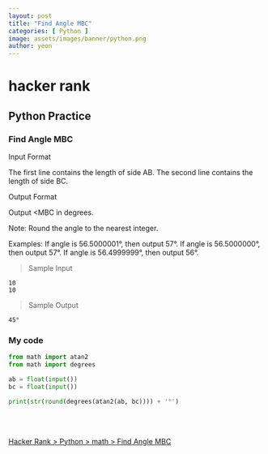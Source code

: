 ```yaml
---
layout: post
title: "Find Angle MBC"
categories: [ Python ]
image: assets/images/banner/python.png
author: yeon
---
```


# hacker rank

## Python Practice
### Find Angle MBC

Input Format

The first line contains the length of side AB.
The second line contains the length of side BC.

Output Format

Output <MBC in degrees. 

Note: Round the angle to the nearest integer.

Examples: 
If angle is 56.5000001°, then output 57°. 
If angle is 56.5000000°, then output 57°. 
If angle is 56.4999999°, then output 56°.
> Sample Input
~~~
10
10
~~~

> Sample Output
~~~
45°
~~~

### My code
```python
from math import atan2
from math import degrees

ab = float(input())
bc = float(input())

print(str(round(degrees(atan2(ab, bc)))) + '°')
```

<br>
<br>

[Hacker Rank > Python > math > Find Angle MBC](https://www.hackerrank.com/challenges/find-angle/problem)